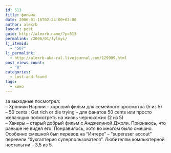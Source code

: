 ```yaml
---
id: 513
title: фильмы
date: 2006-01-16T02:24:00+02:00
author: alexrb
layout: post
guid: http://alexrb.name/?p=513
permalink: /2006/01/fylmyi/
lj_itemid:
  - "507"
lj_permalink:
  - http://alexrb-aka-ral.livejournal.com/129999.html
post_views_count:
  - "8"
categories:
  - Lost-and-found
tags:
  - кино
---
```

за выходные посмотрел:  
&#8211; Хроники Нарнии &#8211; хороший фильм для семейного просмотра (5 из 5)  
&#8211; 50 cents : Get rich or die trying &#8211; для фанатов 50 cents или просто желающих посмотреть на жизнь чернокожих (2 из 5)  
&#8211; Хакеры &#8211; старый добрый фильм с Анджелиной Джоли. Признаюсь, что раньше не видел его. Понравилось, хотя во многом было смешно. Особенно смешной был перевод на &#8220;Интере&#8221; &#8211; &#8220;superuser accout&#8221; перевели &#8220;бухгалтерия суперпользователя&#8221;. Любителям компьютерной ностальгии &#8211; 3,5 из 5.